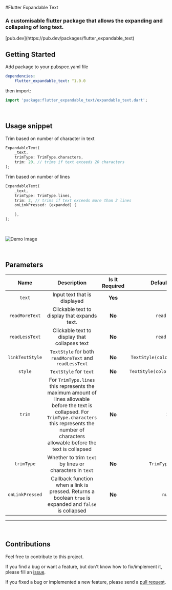 #Flutter Expandable Text 

<h3>A customisable flutter package that allows the expanding and collapsing of long text. </h3> [pub.dev](https://pub.dev/packages/flutter_expandable_text)

<br>

## Getting Started 

Add package to your pubspec.yaml file

```yaml
dependencies:
    flutter_expandable_text: ^1.0.0
```

then import:

```dart
import 'package:flutter_expandable_text/expandable_text.dart';
```

<br>

## Usage snippet

Trim based on number of character in text

```dart
ExpandableText(
    _text,
    trimType: TrimType.characters,
    trim: 20, // trims if text exceeds 20 characters
);
```

Trim based on number of lines

```dart
ExpandableText(
    _text,
    trimType: TrimType.lines,
    trim: 2, // trims if text exceeds more than 2 lines
    onLinkPressed: (expanded) {

    },
);
```

<br>

![Demo Image](https://i.imgur.com/lZcAl87.gif)

<br>

## Parameters

|      Name       |                                                                                                    Description                                                                                                     | Is It Required |          Default Value          |
| :-------------: | :----------------------------------------------------------------------------------------------------------------------------------------------------------------------------------------------------------------: | :------------: | :-----------------------------: |
|     `text`      |                                                                                            Input text that is displayed                                                                                            |    **Yes**     |               `-`               |
| `readMoreText`  |                                                                                    Clickable text to display that expands text.                                                                                    |     **No**     |           `read more`           |
| `readLessText`  |                                                                                   Clickable text to display that collapses text                                                                                    |     **No**     |           `read less`           |
| `linkTextStyle` |                                                                               `TextStyle` for both `readMoreText` and `readLessText`                                                                               |     **No**     | `TextStyle(color:Colors.blue)`  |
|     `style`     |                                                                                               `TextStyle` for `text`                                                                                               |     **No**     | `TextStyle(color:Colors.black)` |
|     `trim`      | For `TrimType.lines` this represents the maximum amount of lines allowable before the text is collapsed. For `TrimType.characters` this represents the number of characters allowable before the text is collapsed |     **No**     |               `2`               |
|   `trimType`    |                                                                              Whether to trim `text` by lines or characters in `text`                                                                               |     **No**     |        `TrimType.lines`         |
| `onLinkPressed` |                                                      Callback function when a link is pressed. Returns a boolean `true` is expanded and `false` is collapsed                                                       |     **No**     |             `null`              |

---

<br>

## Contributions

Feel free to contribute to this project.

If you find a bug or want a feature, but don't know how to fix/implement it, please fill an [issue](https://github.com/Chappie74/flutter_expandable_text/issues).

If you fixed a bug or implemented a new feature, please send a [pull request](https://github.com/Chappie74/flutter_expandable_text/pulls).
